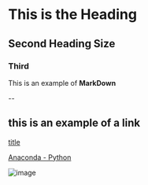 # This is the Heading

## Second Heading Size

### Third

This is an example of **MarkDown**

--

## this is an example of a link

[title](https://www.example.com)

[Anaconda - Python](https://www.youtube.com/watch?v=MUZtVEDKXsk)

![image]()

